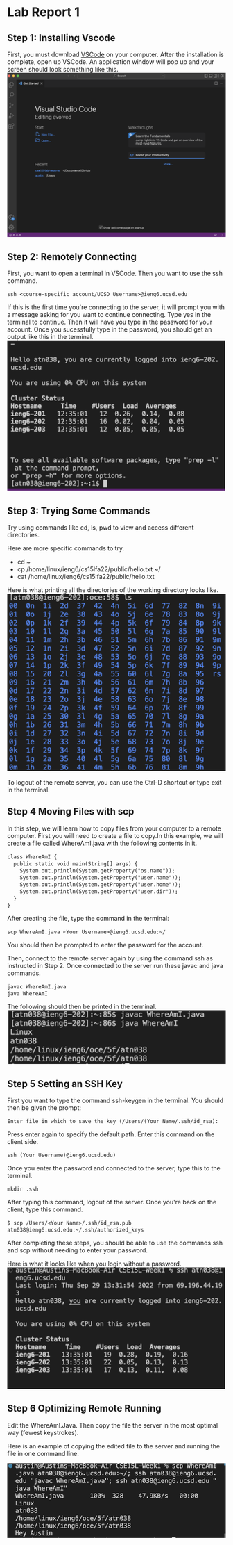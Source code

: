 # Lab Report 1

## Step 1: Installing Vscode
First, you must download [VSCode](https://code.visualstudio.com/) on your computer. After the installation is complete, open up VSCode. An application window will pop up and your screen should look something like this. ![Image](cse15lpart1.png)

## Step 2: Remotely Connecting

First, you want to open a terminal in VSCode. Then you want to use the ssh command.

 ```
 ssh <course-specific account/UCSD Username>@ieng6.ucsd.edu
```

 If this is the first time you're connecting to the server, it will prompt you with a message asking for you want to continue connecting. Type yes in the terminal to continue. Then it will have you type in the password for your account. Once you sucessfully type in the password, you should get an output like this in the terminal.
![Image](cse15lpart2.png)

## Step 3: Trying Some Commands

Try using commands like cd, ls, pwd to view and access different directories.

Here are more specific commands to try.

- cd ~
- cp /home/linux/ieng6/cs15lfa22/public/hello.txt ~/
- cat /home/linux/ieng6/cs15lfa22/public/hello.txt

Here is what printing all the directories of the working directory looks like. 
![Image](cse15lpart3.png)

To logout of the remote server, you can use the Ctrl-D shortcut or type exit in the terminal.

## Step 4 Moving Files with scp

In this step, we will learn how to copy files from your computer to a remote computer. First you will need to create a file to copy.In this example, we will create a file called WhereAmI.java with the following contents in it.
```
class WhereAmI {
  public static void main(String[] args) {
    System.out.println(System.getProperty("os.name"));
    System.out.println(System.getProperty("user.name"));
    System.out.println(System.getProperty("user.home"));
    System.out.println(System.getProperty("user.dir"));
  }
}
```
After creating the file, type the command in the terminal:

```
scp WhereAmI.java <Your Username>@ieng6.ucsd.edu:~/
```
You should then be prompted to enter the password for the account.

Then, connect to the remote server again by using the command ssh as instructed in Step 2.
Once connected to the server run these javac and java commands.
```
javac WhereAmI.java
java WhereAmI
```
The following should then be printed in the terminal.
![Image](cse15lpart4.png)

## Step 5 Setting an SSH Key

First you want to type the command ssh-keygen in the terminal. You should then be given the prompt:
```
Enter file in which to save the key (/Users/(Your Name/.ssh/id_rsa):
```
Press enter again to specify the default path.
Enter this command on the client side.
```
ssh (Your Username)@ieng6.ucsd.edu)
```
Once you enter the password and connected to the server, type this to the terminal.
```
mkdir .ssh
```
After typing this command, logout of the server. Once you're back on the client, type this command.
```
$ scp /Users/<Your Name>/.ssh/id_rsa.pub atn038@ieng6.ucsd.edu:~/.ssh/authorized_keys
```
After completing these steps, you should be able to use the commands ssh and scp without needing to enter your password.

Here is what it looks like when you login without a password.
![Image](cse15lpart5.png)

## Step 6 Optimizing Remote Running

Edit the WhereAmI.Java. Then copy the file the server in the most optimal way (fewest keystrokes).

Here is an example of copying the edited file to the server and running the file in one command line.

![Image](cse15lpart6.png)
